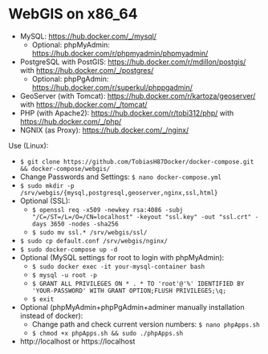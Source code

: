 # WebGIS on x86_64 
* MySQL: https://hub.docker.com/_/mysql/
	* Optional: phpMyAdmin: https://hub.docker.com/r/phpmyadmin/phpmyadmin/
* PostgreSQL with PostGIS: https://hub.docker.com/r/mdillon/postgis/ with https://hub.docker.com/_/postgres/
	* Optional: phpPgAdmin: https://hub.docker.com/r/superkul/phppgadmin/
* GeoServer (with Tomcat): https://hub.docker.com/r/kartoza/geoserver/ with https://hub.docker.com/_/tomcat/
* PHP (with Apache2): https://hub.docker.com/r/tobi312/php/ with https://hub.docker.com/_/php/
* NGNIX (as Proxy): https://hub.docker.com/_/nginx/

Use (Linux):
* ``` $ git clone https://github.com/TobiasH87Docker/docker-compose.git && docker-compose/webgis/ ```
* Change Passwords and Settings: ``` $ nano docker-compose.yml ```
* ``` $ sudo mkdir -p /srv/webgis/{mysql,postgresql,geoserver,nginx,ssl,html} ```
* Optional (SSL): 
	* ``` $ openssl req -x509 -newkey rsa:4086 -subj "/C=/ST=/L=/O=/CN=localhost" -keyout "ssl.key" -out "ssl.crt" -days 3650 -nodes -sha256 ```
	* ``` $ sudo mv ssl.* /srv/webgis/ssl/ ```
* ``` $ sudo cp default.conf /srv/webgis/nginx/ ``` 
* ``` $ sudo docker-compose up -d ```
* Optional (MySQL settings for root to login with phpMyAdmin):
	* ``` $ sudo docker exec -it your-mysql-container bash ```
	* ``` $ mysql -u root -p ```
	* ``` $ GRANT ALL PRIVILEGES ON * . * TO 'root'@'%' IDENTIFIED BY 'YOUR-PASSWORD' WITH GRANT OPTION;FLUSH PRIVILEGES;\q; ```
	* ``` $ exit ```
* Optional (phpMyAdmin+phpPgAdmin+adminer manually installation instead of docker):
	* Change path and check current version numbers: ``` $ nano phpApps.sh ```
	* ``` $ chmod +x phpApps.sh && sudo ./phpApps.sh ```
* http://localhost or https://localhost 
